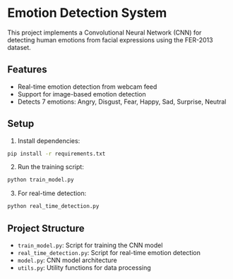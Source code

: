 # Emotion Detection System

This project implements a Convolutional Neural Network (CNN) for detecting human emotions from facial expressions using the FER-2013 dataset.

## Features
- Real-time emotion detection from webcam feed
- Support for image-based emotion detection
- Detects 7 emotions: Angry, Disgust, Fear, Happy, Sad, Surprise, Neutral

## Setup
1. Install dependencies:
```bash
pip install -r requirements.txt
```

2. Run the training script:
```bash
python train_model.py
```

3. For real-time detection:
```bash
python real_time_detection.py
```

## Project Structure
- `train_model.py`: Script for training the CNN model
- `real_time_detection.py`: Script for real-time emotion detection
- `model.py`: CNN model architecture
- `utils.py`: Utility functions for data processing
